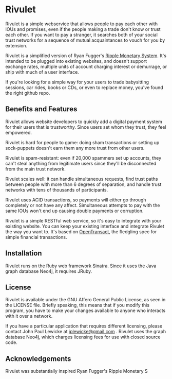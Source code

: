 # Rivulet

Rivulet is a simple webservice that allows people to pay each other with IOUs and promises, even if the people making a trade don't know or trust each other. If you want to pay a stranger, it searches both of your social trust networks for a sequence of mutual acquaintances to vouch for you by extension.

Rivulet is a simplified version of Ryan Fugger's [Ripple Monetary System](http://ripple-project.org "Ripple").  It's intended to be plugged into existing websites, and doesn't support exchange rates, multiple units of account charging interest or demurrage, or ship with much of a user interface.

If you're looking for a simple way for your users to trade babysitting sessions, car rides, books or CDs, or even to replace money, you've found the right github repo.

## Benefits and Features

Rivulet allows website developers to quickly add a digital payment system for their users that is trustworthy.  Since users set whom they trust, they feel empowered.  

Rivulet is hard for people to game: doing sham transactions or setting up sock-puppets doesn't earn them any more trust from other users.

Rivulet is spam-resistant: even if 20,000 spammers set up accounts, they can't steal anything from legitimate users since they'll be disconnected from the main trust network.

Rivulet scales well: it can handle simultaneous requests, find trust paths between people with more than 6 degrees of separation, and handle trust networks with tens of thousands of participants.

Rivulet uses ACID transactions, so payments will either go through completely or not have any affect.  Simultaneous attempts to pay with the same IOUs won't end up causing double payments or corruption.

Rivulet is a simple RESTful web service, so it's easy to integrate with your existing website.  You can keep your existing interface and integrate Rivulet the way you want to. It's based on [OpenTransact](http://opentransact.org "OpenTransact"), the fledgling spec for simple financial transactions.

## Installation

Rivulet runs on the Ruby web framework Sinatra.  Since it uses the Java graph database Neo4j, it requires JRuby.

## License

Rivulet is available under the GNU Affero General Public License, as seen in the LICENSE file.  Briefly speaking, this means that if you modify this program, you have to make your changes available to anyone who interacts with it over a network. 

If you have a particular application that requires different licensing, please contact John Paul Lewicke at jplewicke@gmail.com .  Rivulet uses the graph database Neo4j, which charges licensing fees for use with closed source code.

## Acknowledgements

Rivulet was substantially inspired Ryan Fugger's Ripple Monetary S